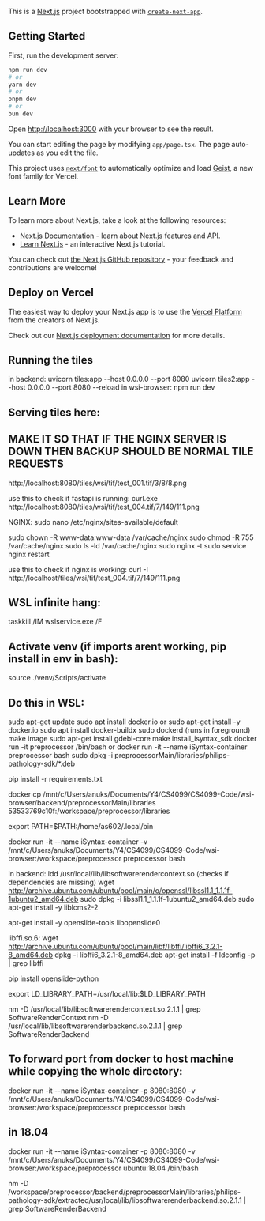 This is a [Next.js](https://nextjs.org) project bootstrapped with [`create-next-app`](https://nextjs.org/docs/app/api-reference/cli/create-next-app).

## Getting Started

First, run the development server:

```bash
npm run dev
# or
yarn dev
# or
pnpm dev
# or
bun dev
```

Open [http://localhost:3000](http://localhost:3000) with your browser to see the result.

You can start editing the page by modifying `app/page.tsx`. The page auto-updates as you edit the file.

This project uses [`next/font`](https://nextjs.org/docs/app/building-your-application/optimizing/fonts) to automatically optimize and load [Geist](https://vercel.com/font), a new font family for Vercel.

## Learn More

To learn more about Next.js, take a look at the following resources:

- [Next.js Documentation](https://nextjs.org/docs) - learn about Next.js features and API.
- [Learn Next.js](https://nextjs.org/learn) - an interactive Next.js tutorial.

You can check out [the Next.js GitHub repository](https://github.com/vercel/next.js) - your feedback and contributions are welcome!

## Deploy on Vercel

The easiest way to deploy your Next.js app is to use the [Vercel Platform](https://vercel.com/new?utm_medium=default-template&filter=next.js&utm_source=create-next-app&utm_campaign=create-next-app-readme) from the creators of Next.js.

Check out our [Next.js deployment documentation](https://nextjs.org/docs/app/building-your-application/deploying) for more details.


## Running the tiles
in backend: uvicorn tiles:app --host 0.0.0.0 --port 8080
uvicorn tiles2:app --host 0.0.0.0 --port 8080 --reload
in wsi-browser: npm run dev

## Serving tiles here: 
## MAKE IT SO THAT IF THE NGINX SERVER IS DOWN THEN BACKUP SHOULD BE NORMAL TILE REQUESTS
http://localhost:8080/tiles/wsi/tif/test_001.tif/3/8/8.png

use this to check if fastapi is running: curl.exe http://localhost:8080/tiles/wsi/tif/test_004.tif/7/149/111.png

NGINX:
sudo nano /etc/nginx/sites-available/default

sudo chown -R www-data:www-data /var/cache/nginx
sudo chmod -R 755 /var/cache/nginx
sudo ls -ld /var/cache/nginx
sudo nginx -t
sudo service nginx restart

use this to check if nginx is working: curl -I http://localhost/tiles/wsi/tif/test_004.tif/7/149/111.png

## WSL infinite hang: 
taskkill /IM wslservice.exe /F

## Activate venv (if imports arent working, pip install in env in bash): 
source ./venv/Scripts/activate

## Do this in WSL:
sudo apt-get update
sudo apt install docker.io
or
sudo apt-get install -y docker.io
sudo apt install docker-buildx
sudo dockerd (runs in foreground)
make image
sudo apt-get install gdebi-core
make install_isyntax_sdk
docker run -it preprocessor /bin/bash 
or
docker run -it --name iSyntax-container preprocessor bash
sudo dpkg -i preprocessorMain/libraries/philips-pathology-sdk/*.deb

pip install -r requirements.txt

docker cp /mnt/c/Users/anuks/Documents/Y4/CS4099/CS4099-Code/wsi-browser/backend/preprocessorMain/libraries 53533769c10f:/workspace/preprocessor/libraries

export PATH=$PATH:/home/as602/.local/bin

docker run -it --name iSyntax-container -v /mnt/c/Users/anuks/Documents/Y4/CS4099/CS4099-Code/wsi-browser:/workspace/preprocessor preprocessor bash

in backend:
ldd /usr/local/lib/libsoftwarerendercontext.so (checks if dependencies are missing)
wget http://archive.ubuntu.com/ubuntu/pool/main/o/openssl/libssl1.1_1.1.1f-1ubuntu2_amd64.deb
sudo dpkg -i libssl1.1_1.1.1f-1ubuntu2_amd64.deb
sudo apt-get install -y liblcms2-2

apt-get install -y openslide-tools libopenslide0

libffi.so.6:
wget http://archive.ubuntu.com/ubuntu/pool/main/libf/libffi/libffi6_3.2.1-8_amd64.deb
dpkg -i libffi6_3.2.1-8_amd64.deb
apt-get install -f
ldconfig -p | grep libffi

pip install openslide-python

export LD_LIBRARY_PATH=/usr/local/lib:$LD_LIBRARY_PATH

nm -D /usr/local/lib/libsoftwarerendercontext.so.2.1.1 | grep SoftwareRenderContext
nm -D /usr/local/lib/libsoftwarerenderbackend.so.2.1.1 | grep SoftwareRenderBackend

## To forward port from docker to host machine while copying the whole directory:
docker run -it --name iSyntax-container -p 8080:8080 -v /mnt/c/Users/anuks/Documents/Y4/CS4099/CS4099-Code/wsi-browser:/workspace/preprocessor preprocessor bash 

## in 18.04
docker run -it --name iSyntax-container -p 8080:8080 -v /mnt/c/Users/anuks/Documents/Y4/CS4099/CS4099-Code/wsi-browser:/workspace/preprocessor ubuntu:18.04 /bin/bash

nm -D /workspace/preprocessor/backend/preprocessorMain/libraries/philips-pathology-sdk/extracted/usr/local/lib/libsoftwarerenderbackend.so.2.1.1 | grep SoftwareRenderBackend
